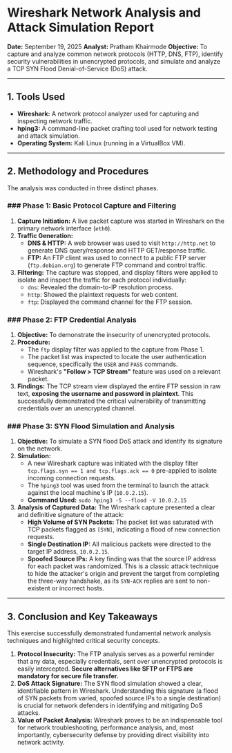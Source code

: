 # Wireshark Network Analysis and Attack Simulation Report

**Date:** September 19, 2025
**Analyst:** Pratham Khairmode
**Objective:** To capture and analyze common network protocols (HTTP, DNS, FTP), identify security vulnerabilities in unencrypted protocols, and simulate and analyze a TCP SYN Flood Denial-of-Service (DoS) attack.

---

## 1. Tools Used 

* **Wireshark:** A network protocol analyzer used for capturing and inspecting network traffic.
* **hping3:** A command-line packet crafting tool used for network testing and attack simulation.
* **Operating System:** Kali Linux (running in a VirtualBox VM).

---

## 2. Methodology and Procedures

The analysis was conducted in three distinct phases.

### ### Phase 1: Basic Protocol Capture and Filtering

1.  **Capture Initiation:** A live packet capture was started in Wireshark on the primary network interface (`eth0`).
2.  **Traffic Generation:**
    * **DNS & HTTP:** A web browser was used to visit `http://http.net` to generate DNS query/response and HTTP GET/response traffic.
    * **FTP:** An FTP client was used to connect to a public FTP server (`ftp.debian.org`) to generate FTP command and control traffic.
3.  **Filtering:** The capture was stopped, and display filters were applied to isolate and inspect the traffic for each protocol individually:
    * `dns`: Revealed the domain-to-IP resolution process.
    * `http`: Showed the plaintext requests for web content.
    * `ftp`: Displayed the command channel for the FTP session.

### ### Phase 2: FTP Credential Analysis

1.  **Objective:** To demonstrate the insecurity of unencrypted protocols.
2.  **Procedure:**
    * The `ftp` display filter was applied to the capture from Phase 1.
    * The packet list was inspected to locate the user authentication sequence, specifically the `USER` and `PASS` commands.
    * Wireshark's **"Follow > TCP Stream"** feature was used on a relevant packet.
3.  **Findings:** The TCP stream view displayed the entire FTP session in raw text, **exposing the username and password in plaintext**. This successfully demonstrated the critical vulnerability of transmitting credentials over an unencrypted channel.

### ### Phase 3: SYN Flood Simulation and Analysis

1.  **Objective:** To simulate a SYN flood DoS attack and identify its signature on the network.
2.  **Simulation:**
    * A new Wireshark capture was initiated with the display filter `tcp.flags.syn == 1 and tcp.flags.ack == 0` pre-applied to isolate incoming connection requests.
    * The `hping3` tool was used from the terminal to launch the attack against the local machine's IP (`10.0.2.15`).
    * **Command Used:** `sudo hping3 -S --flood -V 10.0.2.15`
3.  **Analysis of Captured Data:** The Wireshark capture presented a clear and definitive signature of the attack:
    * **High Volume of SYN Packets:** The packet list was saturated with TCP packets flagged as `[SYN]`, indicating a flood of new connection requests.
    * **Single Destination IP:** All malicious packets were directed to the target IP address, `10.0.2.15`.
    * **Spoofed Source IPs:** A key finding was that the source IP address for each packet was randomized. This is a classic attack technique to hide the attacker's origin and prevent the target from completing the three-way handshake, as its `SYN-ACK` replies are sent to non-existent or incorrect hosts.

---

## 3. Conclusion and Key Takeaways

This exercise successfully demonstrated fundamental network analysis techniques and highlighted critical security concepts.

1.  **Protocol Insecurity:** The FTP analysis serves as a powerful reminder that any data, especially credentials, sent over unencrypted protocols is easily intercepted. **Secure alternatives like SFTP or FTPS are mandatory for secure file transfer.**
2.  **DoS Attack Signature:** The SYN flood simulation showed a clear, identifiable pattern in Wireshark. Understanding this signature (a flood of SYN packets from varied, spoofed source IPs to a single destination) is crucial for network defenders in identifying and mitigating DoS attacks.
3.  **Value of Packet Analysis:** Wireshark proves to be an indispensable tool for network troubleshooting, performance analysis, and, most importantly, cybersecurity defense by providing direct visibility into network activity.